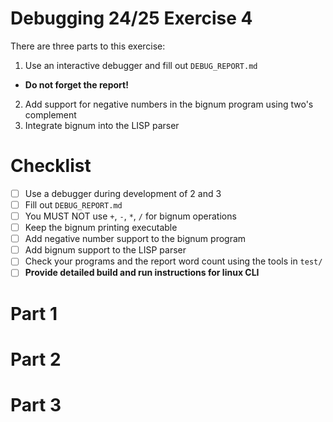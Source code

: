 # Debugging 24/25 Exercise 4

There are three parts to this exercise:

1. Use an interactive debugger and fill out `DEBUG_REPORT.md`

- **Do not forget the report!**

2. Add support for negative numbers in the bignum program using two's complement
3. Integrate bignum into the LISP parser

# Checklist

- [ ] Use a debugger during development of 2 and 3
- [ ] Fill out `DEBUG_REPORT.md`
- [ ] You MUST NOT use `+`, `-`, `*`, `/` for bignum operations
- [ ] Keep the bignum printing executable
- [ ] Add negative number support to the bignum program
- [ ] Add bignum support to the LISP parser
- [ ] Check your programs and the report word count using the tools in `test/`
- [ ] **Provide detailed build and run instructions for linux CLI**

# Part 1

# Part 2

# Part 3
